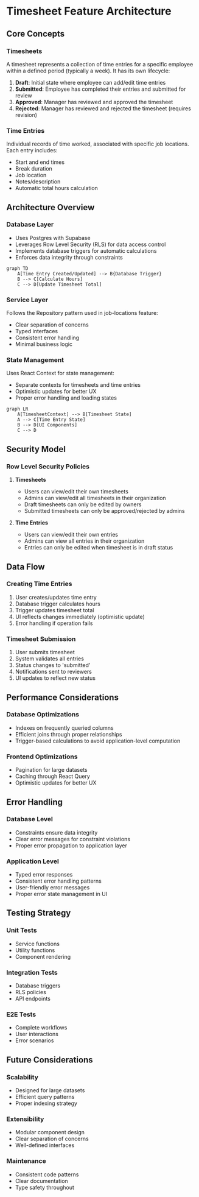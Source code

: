 # Timesheet Feature Architecture

## Core Concepts

### Timesheets
A timesheet represents a collection of time entries for a specific employee within a defined period (typically a week). It has its own lifecycle:

1. **Draft**: Initial state where employee can add/edit time entries
2. **Submitted**: Employee has completed their entries and submitted for review
3. **Approved**: Manager has reviewed and approved the timesheet
4. **Rejected**: Manager has reviewed and rejected the timesheet (requires revision)

### Time Entries
Individual records of time worked, associated with specific job locations. Each entry includes:
- Start and end times
- Break duration
- Job location
- Notes/description
- Automatic total hours calculation

## Architecture Overview

### Database Layer
- Uses Postgres with Supabase
- Leverages Row Level Security (RLS) for data access control
- Implements database triggers for automatic calculations
- Enforces data integrity through constraints

```mermaid
graph TD
    A[Time Entry Created/Updated] --> B{Database Trigger}
    B --> C[Calculate Hours]
    C --> D[Update Timesheet Total]
```

### Service Layer
Follows the Repository pattern used in job-locations feature:
- Clear separation of concerns
- Typed interfaces
- Consistent error handling
- Minimal business logic

### State Management
Uses React Context for state management:
- Separate contexts for timesheets and time entries
- Optimistic updates for better UX
- Proper error handling and loading states

```mermaid
graph LR
    A[TimesheetContext] --> B[Timesheet State]
    A --> C[Time Entry State]
    B --> D[UI Components]
    C --> D
```

## Security Model

### Row Level Security Policies
1. **Timesheets**
   - Users can view/edit their own timesheets
   - Admins can view/edit all timesheets in their organization
   - Draft timesheets can only be edited by owners
   - Submitted timesheets can only be approved/rejected by admins

2. **Time Entries**
   - Users can view/edit their own entries
   - Admins can view all entries in their organization
   - Entries can only be edited when timesheet is in draft status

## Data Flow

### Creating Time Entries
1. User creates/updates time entry
2. Database trigger calculates hours
3. Trigger updates timesheet total
4. UI reflects changes immediately (optimistic update)
5. Error handling if operation fails

### Timesheet Submission
1. User submits timesheet
2. System validates all entries
3. Status changes to 'submitted'
4. Notifications sent to reviewers
5. UI updates to reflect new status

## Performance Considerations

### Database Optimizations
- Indexes on frequently queried columns
- Efficient joins through proper relationships
- Trigger-based calculations to avoid application-level computation

### Frontend Optimizations
- Pagination for large datasets
- Caching through React Query
- Optimistic updates for better UX

## Error Handling

### Database Level
- Constraints ensure data integrity
- Clear error messages for constraint violations
- Proper error propagation to application layer

### Application Level
- Typed error responses
- Consistent error handling patterns
- User-friendly error messages
- Proper error state management in UI

## Testing Strategy

### Unit Tests
- Service functions
- Utility functions
- Component rendering

### Integration Tests
- Database triggers
- RLS policies
- API endpoints

### E2E Tests
- Complete workflows
- User interactions
- Error scenarios

## Future Considerations

### Scalability
- Designed for large datasets
- Efficient query patterns
- Proper indexing strategy

### Extensibility
- Modular component design
- Clear separation of concerns
- Well-defined interfaces

### Maintenance
- Consistent code patterns
- Clear documentation
- Type safety throughout